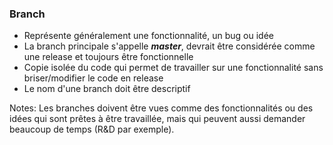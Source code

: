 ### Branch

* Représente généralement une fonctionnalité, un bug ou idée
* La branch principale s'appelle _**master**_, devrait être considérée comme une release et toujours être fonctionnelle
* Copie isolée du code qui permet de travailler sur une fonctionnalité sans briser/modifier le code en release
* Le nom d'une branch doit être descriptif

Notes:
Les branches doivent être vues comme des fonctionnalités ou des idées qui sont prêtes à être travaillée, mais qui peuvent aussi demander beaucoup de temps (R&D par exemple).